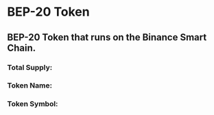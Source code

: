 # BEP-20 Token

## BEP-20 Token that runs on the Binance Smart Chain.

### Total Supply: 
### Token Name: 
### Token Symbol: 